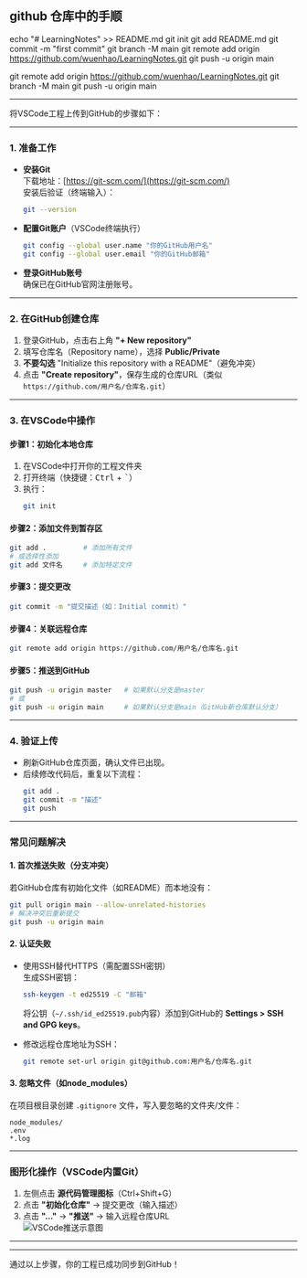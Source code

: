 ## github 仓库中的手顺


echo "# LearningNotes" >> README.md
git init
git add README.md
git commit -m "first commit"
git branch -M main
git remote add origin https://github.com/wuenhao/LearningNotes.git
git push -u origin main


git remote add origin https://github.com/wuenhao/LearningNotes.git
git branch -M main
git push -u origin main

---
将VSCode工程上传到GitHub的步骤如下：

---

### **1. 准备工作**
- **安装Git**  
  下载地址：[https://git-scm.com/](https://git-scm.com/)  
  安装后验证（终端输入）：
  ```bash
  git --version
  ```

- **配置Git账户**（VSCode终端执行）  
  ```bash
  git config --global user.name "你的GitHub用户名"
  git config --global user.email "你的GitHub邮箱"
  ```

- **登录GitHub账号**  
  确保已在GitHub官网注册账号。

---

### **2. 在GitHub创建仓库**
1. 登录GitHub，点击右上角 **"+ New repository"**  
2. 填写仓库名（Repository name），选择 **Public/Private**  
3. **不要勾选** "Initialize this repository with a README"（避免冲突）  
4. 点击 **"Create repository"**，保存生成的仓库URL（类似 `https://github.com/用户名/仓库名.git`）

---

### **3. 在VSCode中操作**
#### **步骤1：初始化本地仓库**
1. 在VSCode中打开你的工程文件夹  
2. 打开终端（快捷键：<kbd>Ctrl</kbd> + <kbd>`</kbd>）  
3. 执行：
   ```bash
   git init
   ```

#### **步骤2：添加文件到暂存区**
```bash
git add .         # 添加所有文件
# 或选择性添加
git add 文件名     # 添加特定文件
```

#### **步骤3：提交更改**
```bash
git commit -m "提交描述（如：Initial commit）"
```

#### **步骤4：关联远程仓库**
```bash
git remote add origin https://github.com/用户名/仓库名.git
```

#### **步骤5：推送到GitHub**
```bash
git push -u origin master   # 如果默认分支是master
# 或
git push -u origin main     # 如果默认分支是main（GitHub新仓库默认分支）
```

---

### **4. 验证上传**
- 刷新GitHub仓库页面，确认文件已出现。
- 后续修改代码后，重复以下流程：
  ```bash
  git add .
  git commit -m "描述"
  git push
  ```

---

### **常见问题解决**
#### **1. 首次推送失败（分支冲突）**
若GitHub仓库有初始化文件（如README）而本地没有：
```bash
git pull origin main --allow-unrelated-histories
# 解决冲突后重新提交
git push -u origin main
```

#### **2. 认证失败**
- 使用SSH替代HTTPS（需配置SSH密钥）  
  生成SSH密钥：
  ```bash
  ssh-keygen -t ed25519 -C "邮箱"
  ```
  将公钥（`~/.ssh/id_ed25519.pub`内容）添加到GitHub的 **Settings > SSH and GPG keys**。

- 修改远程仓库地址为SSH：
  ```bash
  git remote set-url origin git@github.com:用户名/仓库名.git
  ```

#### **3. 忽略文件（如node_modules）**
在项目根目录创建 `.gitignore` 文件，写入要忽略的文件夹/文件：
```
node_modules/
.env
*.log
```

---

### **图形化操作（VSCode内置Git）**
1. 左侧点击 **源代码管理图标**（Ctrl+Shift+G）  
2. 点击 **"初始化仓库"** → 提交更改（输入描述）  
3. 点击 **"..."** → **"推送"** → 输入远程仓库URL  
   ![VSCode推送示意图](https://code.visualstudio.com/assets/docs/sourcecontrol/overview/commit-toolbar.png)

---
 ---
通过以上步骤，你的工程已成功同步到GitHub！